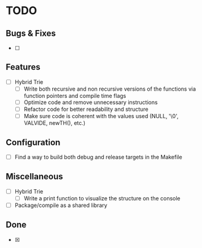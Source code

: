 # TODO

## Bugs & Fixes

- [ ]

## Features

- [ ] Hybrid Trie
  - [ ] Write both recursive and non recursive versions of the functions via function pointers and compile time flags
  - [ ] Optimize code and remove unnecessary instructions
  - [ ] Refactor code for better readability and structure
  - [ ] Make sure code is coherent with the values used (NULL, '\0', VALVIDE, newTH(), etc.)

## Configuration

- [ ] Find a way to build both debug and release targets in the Makefile

## Miscellaneous

- [ ] Hybrid Trie
  - [ ] Write a print function to visualize the structure on the console
- [ ] Package/compile as a shared library

## Done

- [x]
